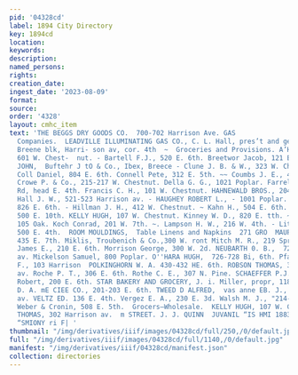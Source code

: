 ```yaml
---
pid: '04328cd'
label: 1894 City Directory
key: 1894cd
location: 
keywords: 
description: 
named_persons: 
rights: 
creation_date: 
ingest_date: '2023-08-09'
format: 
source: 
order: '4328'
layout: cmhc_item
text: 'THE BEGGS DRY GOODS CO.  700-702 Harrison Ave. GAS                                        Gas
  Companies.  LEADVILLE ILLUMINATING GAS CO., C. L. Hall, pres’t and gen’! mgr, office,
  Breene blk, Harri- son av, cor. 4th  ~  Groceries and Provisions. A’Hern Michael,
  601 W. Chest-  nut. - Bartell F.J., 520 E. 6th. Breetwor Jacob, 121 E. 3d. BOE ar
  JOHN,  Buftehr J tO & Co., Ibex, Breece - Clune J. B. & W., 323 W. Chest-  nut.
  Coll Daniel, 804 E. 6th. Connell Pete, 312 E. 5th. ~~ Coumbs J. E., 411 E. 4th.
  Crowe P. & Co., 215-217 W. Chestnut. Della G. G., 1021 Poplar. Farrell James, Strayhorse
  Rd, head E. 4th. Francis C. H., 101 W. Chestnut. HAHNEWALD BROS., 204 EB. 3d. ~
  Hall J. W., 521-523 Harrison av. - HAUGHEY ROBERT L., - 1001 Poplar. — HEALEY JOHN,
  826 E. 6th. - Hillman J. H., 412 W. Chestnut. ~ Kahn H., 504 E. 6th. ~- KAHN MARX,
  500 E. 10th. KELLY HUGH, 107 W. Chestnut. Kinney W. D., 820 E. tth. ~ Knapp Daniel,
  105 Oak. Koch Conrad, 201 W. 7th. ~. Lampson H. W., 216 W. 4th. - Little & Dooley,
  500 E. 4th.  ROOM MOULDINGS,  Table Linens and Napkins  271 GRO  MAUPIN & ECKHARDT,
  435 E. 7th. Miklis, Troubenich & Co.,300 W. ront Mitch M. R., 219 Spruce, cor.  Moore
  James E., 210 E. 6th. Morrison George, 300 W. 2d. NEUBARTH 0. B.,  721 Harrison
  av. Mickelson Samuel, 800 Poplar. O''HARA HUGH,  726-728 Bi, 6th. Pfannenschmid
  F., 103 Harrison  POLKINGHORN W. A. 430-432 HE. 6th. ROBSON THOMAS, 302 Harrison
  av. Roche P. T., 306 E. 6th. Rothe C. E., 307 N. Pine. SCHAEFFER P.J., Schrader
  Robert, 200 E. 6th. STAR BAKERY AND GROCERY, J. i. Miller, propr, 118 E. 6th. SULLIVAN
  D. A. mE CIEE CO., 201-203 E. 6th. TWEED D ALFRED,  vas anne EB. J., 613 Harrison
  av. VELTZ ED. 136 E. 4th. Vergez E. A., 230 E. 3d. Walsh M. J., "214-216 RE. 3d.
  Weber & Cronin, 508 E. 5th.  Grocers—Wholesale.  KELLY HUGH, 107 W. Chestnut.  ROBSON
  THOMAS, 302 Harrison av.  m STREET. J. J. QUINN  JUVANIL “IS HMI 1883 rT pue 07
  “SMIONY ri F| '
thumbnail: "/img/derivatives/iiif/images/04328cd/full/250,/0/default.jpg"
full: "/img/derivatives/iiif/images/04328cd/full/1140,/0/default.jpg"
manifest: "/img/derivatives/iiif/04328cd/manifest.json"
collection: directories
---
```

